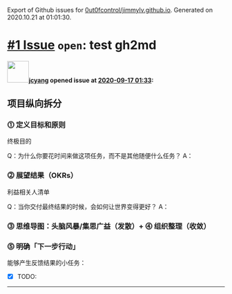 Export of Github issues for [0ut0fcontrol/jimmylv.github.io](https://github.com/0ut0fcontrol/jimmylv.github.io). Generated on 2020.10.21 at 01:01:30.

# [\#1 Issue](https://github.com/0ut0fcontrol/jimmylv.github.io/issues/1) `open`: test gh2md

#### <img src="https://avatars3.githubusercontent.com/u/11703338?v=4" width="50">[jcyang](https://github.com/0ut0fcontrol) opened issue at [2020-09-17 01:33](https://github.com/0ut0fcontrol/jimmylv.github.io/issues/1):

## 项目纵向拆分

### ⓵ 定义目标和原则

终极目的

Q：为什么你要花时间来做这项任务，而不是其他随便什么任务？
A：

### ⓶ 展望结果（OKRs）

利益相关人清单

Q：当你交付最终结果的时候，会如何让世界变得更好？
A：

### ⓷ 思维导图：头脑风暴/集思广益（发散）+ ⓸ 组织整理（收敛）

### ⓹ 明确「下一步行动」

能够产生反馈结果的小任务：

* [x] TODO:





-------------------------------------------------------------------------------

